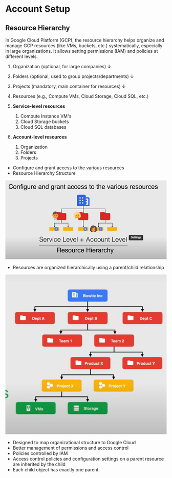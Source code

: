 # Account Setup

## Resource Hierarchy

In Google Cloud Platform (GCP), the resource hierarchy helps organize and manage GCP resources (like VMs, buckets, etc.) systematically, especially in large organizations. It allows setting permissions (IAM) and policies at different levels.

1. Organization (optional, for large companies)
   ↓
2. Folders (optional, used to group projects/departments)
   ↓
3. Projects (mandatory, main container for resources)
   ↓
4. Resources (e.g., Compute VMs, Cloud Storage, Cloud SQL, etc.)

1. **Service-level resources**
   1. Compute Instance VM's
   2. Cloud Storage buckets
   3. Cloud SQL databases

2. **Account-level resources**
   1. Organization
   2. Folders
   3. Projects

* Configure and grant access to the various resources
* Resource Hierarchy Structure

![alt text](image-10.png)

* Resources are organized hierarchically using a parent/child relationship

![alt text](image-11.png)

* Designed to map organizational structure to Google Cloud
* Better management of permissions and access control
* Policies controlled by IAM
* Access control policies and configuration settings on a parent resource are inherited by the child
* Each child object has exactly one parent.